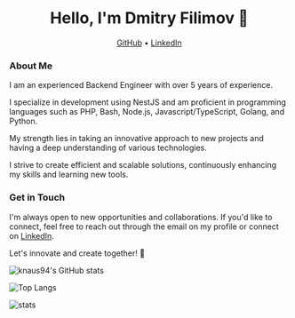 <h1 align="center">Hello, I'm Dmitry Filimov 👋</h1>

<p align="center">
  <a href="https://github.com/knaus94">GitHub</a> •
  <a href="https://linkedin.com/in/dmitry-filimov-a46835324">LinkedIn</a>
</p>

### About Me

I am an experienced Backend Engineer with over 5 years of experience. 

I specialize in development using NestJS and am proficient in programming languages such as PHP, Bash, Node.js, Javascript/TypeScript, Golang, and Python.

My strength lies in taking an innovative approach to new projects and having a deep understanding of various technologies. 

I strive to create efficient and scalable solutions, continuously enhancing my skills and learning new tools.

### Get in Touch

I'm always open to new opportunities and collaborations. If you'd like to connect, feel free to reach out through the email on my profile or connect on [LinkedIn](https://linkedin.com/in/dmitry-filimov-a46835324).

Let's innovate and create together! 🚀

![knaus94's GitHub stats](https://github-readme-stats-wheat-gamma-88.vercel.app/api?username=knaus94&theme=dracula&show_icons=true)

![Top Langs](https://github-readme-stats-wheat-gamma-88.vercel.app/api/top-langs/?username=knaus94&exclude_repo=eflbox-admin-master&layout=compact&theme=dracula)

![stats](https://github-readme-streak-stats.herokuapp.com/?user=knaus94&theme=dracula)
